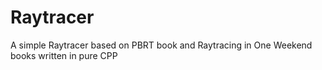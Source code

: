 # Raytracer 
A simple Raytracer based on PBRT book and Raytracing in One Weekend books written in pure CPP
